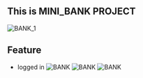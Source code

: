## This is MINI_BANK PROJECT

![BANK_1](https://user-images.githubusercontent.com/79856530/131814303-9f206c46-873e-4cd5-9eae-9c0e715250e0.png)

## Feature
- logged in
![BANK](https://im2.ezgif.com/tmp/ezgif-2-779df2b6534a.gif)
![BANK](https://user-images.githubusercontent.com/79856530/131814420-bb779ee5-d766-44a3-bd26-adfc933e6380.png)
![BANK](https://im2.ezgif.com/tmp/ezgif-2-18ad3b55df6e.gif)
